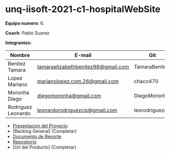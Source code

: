 # unq-iisoft-2021-c1-hospitalWebSite

**Equipo numero**: 6.

**Coach**: Pablo Suarez.

**Integrantes:** 

| Nombre | E-mail | Git  |
| ------------- | ------------- | ------------- |
| Benitez Tamara  | tamaraelizabethbenitez98@gmail.com  | TamaraBenitez |
| Lopez Mariano | marianolopez.com.26@gmail.com  | chaco470 |
| Moronha Diego | diegomoronha@gmail.com  | DiegoMoronha |
| Rodriguez Leonardo | leonardorodriguezcis@gmail.com | leorodriguezcis |

* [Presentacion del Proyecto](https://docs.google.com/document/d/1ivQwCaQ6gMUPd1skInxmj837Pdw_IQkO9AHNyOyHVQU/edit?usp=sharing)
* [Backlog General] (Completar)
* [Documento de Reporte](https://docs.google.com/document/d/159AkBiuCIgt39jOMfEcqOxkFnQF73_9XxSiGtmhUqW8/edit?usp=sharing)
* [Repositorio](https://github.com/TamaraBenitez/unq-iisoft-2021-c1-hospitalWebSite)
* [Url del Producto] (Completar)
